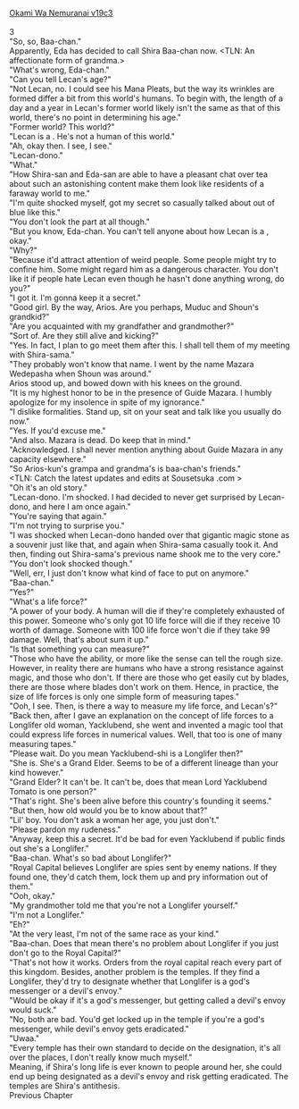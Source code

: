 [Okami Wa Nemuranai v19c3](https://www.sousetsuka.com/2020/05/okami-wa-nemuranai-193.html)
<br/><br/>
3<br/>
"So, so, Baa-chan." <br/>
Apparently, Eda has decided to call Shira Baa-chan now. <TLN: An affectionate form of grandma.><br/>
"What's wrong, Eda-chan."<br/>
"Can you tell Lecan's age?"<br/>
"Not Lecan, no. I could see his Mana Pleats, but the way its wrinkles are formed differ a bit from this world's humans. To begin with, the length of a day and a year in Lecan's former world likely isn't the same as that of this world, there's no point in determining his age."<br/>
"Former world? This world?"<br/>
"Lecan is a <Descender>. He's not a human of this world."<br/>
"Ah, okay then. I see, I see."<br/>
"Lecan-dono."<br/>
"What."<br/>
"How Shira-san and Eda-san are able to have a pleasant chat over tea about such an astonishing content make them look like residents of a faraway world to me."<br/>
"I'm quite shocked myself, got my secret so casually talked about out of blue like this."<br/>
"You don't look the part at all though."<br/>
"But you know, Eda-chan. You can't tell anyone about how Lecan is a <Descender>, okay."<br/>
"Why?"<br/>
"Because it'd attract attention of weird people. Some people might try to confine him. Some might regard him as a dangerous character. You don't like it if people hate Lecan even though he hasn't done anything wrong, do you?"<br/>
"I got it. I'm gonna keep it a secret."<br/>
"Good girl. By the way, Arios. Are you perhaps, Muduc and Shoun's grandkid?"<br/>
"Are you acquainted with my grandfather and grandmother?"<br/>
"Sort of. Are they still alive and kicking?"<br/>
"Yes. In fact, I plan to go meet them after this. I shall tell them of my meeting with Shira-sama."<br/>
"They probably won't know that name. I went by the name Mazara Wedepasha when Shoun was around."<br/>
Arios stood up, and bowed down with his knees on the ground.<br/>
"It is my highest honor to be in the presence of Guide Mazara. I humbly apologize for my insolence in spite of my ignorance."<br/>
"I dislike formalities. Stand up, sit on your seat and talk like you usually do now."<br/>
"Yes. If you'd excuse me."<br/>
"And also. Mazara is dead. Do keep that in mind."<br/>
"Acknowledged. I shall never mention anything about Guide Mazara in any capacity elsewhere."<br/>
"So Arios-kun's grampa and grandma's is baa-chan's friends."<br/>
<TLN: Catch the latest updates and edits at Sousetsuka .com ><br/>
"Oh it's an old story."<br/>
"Lecan-dono. I'm shocked. I had decided to never get surprised by Lecan-dono, and here I am once again."<br/>
"You're saying that again."<br/>
"I'm not trying to surprise you."<br/>
"I was shocked when Lecan-dono handed over that gigantic magic stone as a souvenir just like that, and again when Shira-sama casually took it. And then, finding out Shira-sama's previous name shook me to the very core."<br/>
"You don't look shocked though."<br/>
"Well, err, I just don't know what kind of face to put on anymore."<br/>
"Baa-chan."<br/>
"Yes?"<br/>
"What's a life force?"<br/>
"A power of your body. A human will die if they're completely exhausted of this power. Someone who's only got 10 life force will die if they receive 10 worth of damage. Someone with 100 life force won't die if they take 99 damage. Well, that's about sum it up."<br/>
"Is that something you can measure?"<br/>
"Those who have the ability, or more like the sense can tell the rough size. However, in reality there are humans who have a strong resistance against magic, and those who don't. If there are those who get easily cut by blades, there are those where blades don't work on them. Hence, in practice, the size of life forces is only one simple form of measuring tapes."<br/>
"Ooh, I see. Then, is there a way to measure my life force, and Lecan's?"<br/>
"Back then, after I gave an explanation on the concept of life forces to a Longlifer old woman, Yacklubend, she went and invented a magic tool that could express life forces in numerical values. Well, that too is one of many measuring tapes."<br/>
"Please wait. Do you mean Yacklubend-shi is a Longlifer then?"<br/>
"She is. She's a Grand Elder. Seems to be of a different lineage than your kind however."<br/>
"Grand Elder? It can't be. It can't be, does that mean Lord Yacklubend Tomato is one person?"<br/>
"That's right. She's been alive before this country's founding it seems."<br/>
"But then, how old would you be to know about that?"<br/>
"Lil' boy. You don't ask a woman her age, you just don't."<br/>
"Please pardon my rudeness."<br/>
"Anyway, keep this a secret. It'd be bad for even Yacklubend if public finds out she's a Longlifer."<br/>
"Baa-chan. What's so bad about Longlifer?"<br/>
"Royal Capital believes Longlifer are spies sent by enemy nations. If they found one, they'd catch them, lock them up and pry information out of them."<br/>
"Ooh, okay."<br/>
"My grandmother told me that you're not a Longlifer yourself."<br/>
"I'm not a Longlifer."<br/>
"Eh?"<br/>
"At the very least, I'm not of the same race as your kind."<br/>
"Baa-chan. Does that mean there's no problem about Longlifer if you just don't go to the Royal Capital?"<br/>
"That's not how it works. Orders from the royal capital reach every part of this kingdom. Besides, another problem is the temples. If they find a Longlifer, they'd try to designate whether that Longlifer is a god's messenger or a devil's envoy."<br/>
"Would be okay if it's a god's messenger, but getting called a devil's envoy would suck."<br/>
"No, both are bad. You'd get locked up in the temple if you're a god's messenger, while devil's envoy gets eradicated."<br/>
"Uwaa."<br/>
"Every temple has their own standard to decide on the designation, it's all over the places, I don't really know much myself."<br/>
Meaning, if Shira's long life is ever known to people around her, she could end up being designated as a devil's envoy and risk getting eradicated. The temples are Shira's antithesis.<br/>
Previous Chapter<br/>
